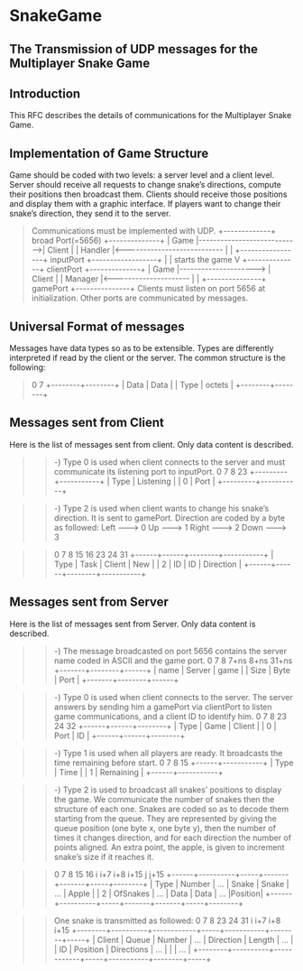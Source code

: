# SnakeGame

The Transmission of UDP messages for the Multiplayer Snake Game
---------------------------------------------------------------

Introduction 
------------

This RFC describes the details of communications for the Multiplayer Snake Game.

Implementation of Game Structure
--------------------------------

Game should be coded with two levels: a server level and a client level. Server should receive all requests to change snake’s directions, compute their positions then broadcast them. Clients should receive those positions and display them with a graphic interface. If players want to change their snake’s direction, they send it to the server.
>Communications must be implemented with UDP.
>+-------------+ broad Port(=5656) +--------------+ 
>|   Game  |---------------------------->| Client | 
>| Handler |<--------------------------- |        | 
>+-----------------+ inputPort +------------------+
>    |
>    | starts the game 
>    V
>+--------------+ clientPort +--------------+ 
>|  Game   |---------------------> | Client |
>| Manager |<--------------------- |        |
>+---------------+ gamePort +---------------+
>Clients must listen on port 5656 at initialization. Other ports are communicated by messages.

Universal Format of messages 
----------------------------
Messages have data types so as to be extensible. Types are differently interpreted if read by the client or the server. The common structure is the following:

>0        7 
>+--------+--------+ 
>|  Data  |  Data  | 
>|  Type  | octets | 
>+--------+--------+

Messages sent from Client 
-------------------------

Here is the list of messages sent from client. Only data content is described.

>>-) Type 0 is used when client connects to the server and must communicate its listening port to inputPort.
>0        7 8         23 
>+---------+-----------+ 
>|   Type  | Listening | 
>|    0    |    Port   | 
>+---------+-----------+

>>-) Type 2 is used when client wants to change his snake’s direction. It is sent to gamePort. Direction are coded by a byte as followed:
>Left ---> 0 
>Up ---> 1 
>Right ---> 2 
>Down ---> 3

>>0     7 8   15 16    23 24        31 
>+------+------+--------+-----------+ 
>| Type | Task | Client |    New    | 
>|   2  |  ID  |   ID   | Direction | 
>+------+------+--------+-----------+ 

Messages sent from Server 
-------------------------

Here is the list of messages sent from Server. Only data content is described.

>>-) The message broadcasted on port 5656 contains the server name coded in ASCII and the game port.
>0      7 8   7+ns 8+ns 31+ns 
>+-------+--------+------+ 
>|  name | Server | game | 
>|  Size |  Byte  | Port | 
>+-------+--------+------+

>>-) Type 0 is used when client connects to the server. The server answers by sending him a gamePort via clientPort to listen game communications, and a client ID to identify him.
>0     7 8   23 24     32 
>+------+------+--------+ 
>| Type | Game | Client | 
>|   0  | Port |   ID   | 
>+------+------+--------+ 

>>-) Type 1 is used when all players are ready. It broadcasts the time remaining before start.
>0     7 8         15 
>+------+-----------+ 
>| Type |    Time   | 
>|   1  | Remaining | 
>+------+-----------+ 

>>-) Type 2 is used to broadcast all snakes’ positions to display the game. We communicate the number of snakes then the structure of each one. Snakes are coded so as to decode them starting from the queue. They are represented by giving the queue position (one byte x, one byte y), then the number of times it changes direction, and for each direction the number of points aligned. An extra point, the apple, is given to increment snake’s size if it reaches it.

>>0     7 8       15 16    i   i+7 i+8  i+15     j    j+15 
>+------+----------+-----+-------+-------+-----+--------+ 
>| Type |  Number  | ... | Snake | Snake | ... |  Apple | 
>|   2  | OfSnakes | ... |  Data |  Data | ... |Position| 
>+------+----------+-----+-------+-------+-----+--------+ 

>>One snake is transmitted as followed:
>0      7 8       23 24         31       i       i+7 i+8  i+15 
>+--------+----------+------------+-----+-----------+--------+-----+ 
>| Client |   Queue  |    Number  | ... | Direction | Length | ... | 
>|   ID   | Position | Directions | ... |           |        | ... | 
>+--------+----------+------------+-----+-----------+--------+-----+ 
